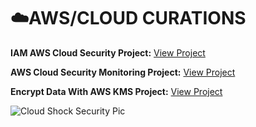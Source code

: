 # ☁️AWS/CLOUD CURATIONS

**IAM AWS Cloud Security Project:** [View Project](https://github.com/jordanstewart-hub/AWS/blob/main/IAM-AWS-Cloud-Security.md)

**AWS Cloud Security Monitoring Project:** [View Project](https://github.com/jordanstewart-hub/AWS/blob/main/AWS-Security-Monitoring.md)

**Encrypt Data With AWS KMS Project:** [View Project](https://github.com/jordanstewart-hub/AWS/blob/main/Encrypt-KMS.md)

![Cloud Shock Security Pic](https://github.com/user-attachments/assets/52bd404e-2596-40dc-993f-336371d53be8)



